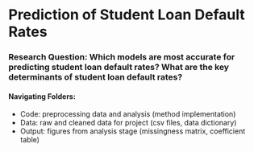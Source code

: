 # Prediction of Student Loan Default Rates

### Research Question: Which models are most accurate for predicting student loan default rates? What are the key determinants of student loan default rates? 

#### Navigating Folders: 
- Code: preprocessing data and analysis (method implementation)
- Data: raw and cleaned data for project (csv files, data dictionary)
- Output: figures from analysis stage (missingness matrix, coefficient table)
